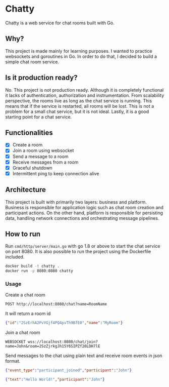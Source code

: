 # Chatty

Chatty is a web service for chat rooms built with Go.

## Why?

This project is made mainly for learning purposes. I wanted to practice websockets and goroutines in Go.
In order to do that, I decided to build a simple chat room service.

## Is it production ready?

No. This project is not production ready. Although it is completely functional it lacks of 
authentication, authorization and instrumentation. From scalability perspective, the rooms
live as long as the chat service is running. This means that if the service is restarted, all
rooms will be lost. This is not a problem for a small chat service, but it is not ideal.
Lastly, it is a good starting point for a chat service.

## Functionalities

- [x] Create a room
- [x] Join a room using websocket
- [x] Send a message to a room
- [x] Receive messages from a room
- [x] Graceful shutdown
- [x] Intermittent ping to keep connection alive

## Architecture

This project is built with primarily two layers: business and platform.
Business is responsible for application logic such as chat room creation and participant actions.
On the other hand, platform is responsible for persisting data, handling network connections and 
orchestrating message pipelines.

## How to run

Run `cmd/http/server/main.go` with go 1.8 or above to start the chat service on port 8080.
It is also possible to run the project using the Dockerfile included.

```sh
docker build -t chatty .
docker run -p 8080:8080 chatty
```

### Usage

Create a chat room

```http request
POST http://localhost:8080/chat?name=RoomName
```

It will return a room id

```json
{"id":"2SzErhA2PvYGjf4PQ4pvTh9BfE0","name":"MyRoom"}
```

Join a chat room

```http request
WEBSOCKET wss://localhost:8080/chat/join?name=John&room=2SzZjrkgJh15Y6SIPZf20LDH7lE
```

Send messages to the chat using plain text and receive room events in json format.

```json
{"event_type":"participant_joined","participant":"John"}
```
```json
{"text":"Hello World!","participant":"John"}
```
